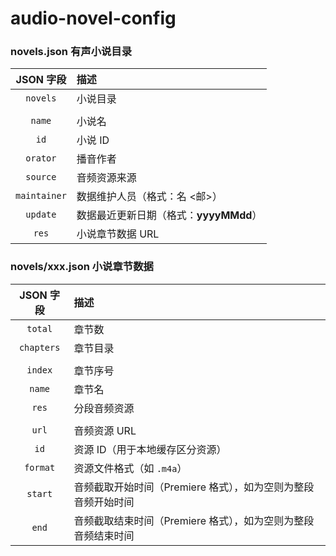 # audio-novel-config

### novels.json 有声小说目录

| JSON 字段 | 描述 |
| :--: | :-- |
| `novels` | 小说目录 |
| | |
| `name` | 小说名 |
| `id` | 小说 ID |
| `orator` | 播音作者 |
| `source` | 音频资源来源 |
| `maintainer` | 数据维护人员（格式：名 <邮>） |
| `update` | 数据最近更新日期（格式：**yyyyMMdd**） |
| `res` | 小说章节数据 URL |

### novels/xxx.json 小说章节数据

| JSON 字段 | 描述 |
| :--: | :-- |
| `total` | 章节数 |
| `chapters` | 章节目录 |
| | |
| `index` | 章节序号 |
| `name` | 章节名 |
| `res` | 分段音频资源 |
| | |
| `url` | 音频资源 URL |
| `id` | 资源 ID（用于本地缓存区分资源） |
| `format` | 资源文件格式（如 `.m4a`） |
| `start` | 音频截取开始时间（Premiere 格式），如为空则为整段音频开始时间 |
| `end` | 音频截取结束时间（Premiere 格式），如为空则为整段音频结束时间 |
